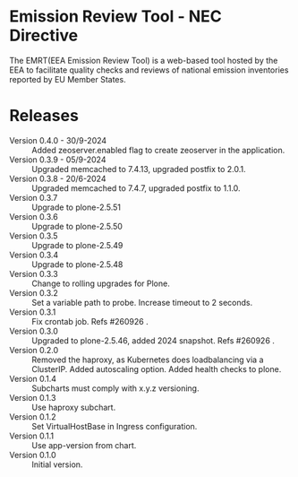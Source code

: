 # Emission Review Tool - NEC Directive

The EMRT(EEA Emission Review Tool) is a web-based tool hosted by the EEA to facilitate quality checks and reviews of national emission inventories reported by EU Member States.

# Releases

<dl>

  <dt>Version 0.4.0 - 30/9-2024</dt>
  <dd>Added zeoserver.enabled flag to create zeoserver in the application.</dd>

  <dt>Version 0.3.9 - 05/9-2024</dt>
  <dd>Upgraded memcached to 7.4.13, upgraded postfix to 2.0.1.</dd>

  <dt>Version 0.3.8 - 20/6-2024</dt>
  <dd>Upgraded memcached to 7.4.7, upgraded postfix to 1.1.0.</dd>

  <dt>Version 0.3.7</dt>
  <dd>Upgrade to plone-2.5.51</dd>

  <dt>Version 0.3.6</dt>
  <dd>Upgrade to plone-2.5.50</dd>

  <dt>Version 0.3.5</dt>
  <dd>Upgrade to plone-2.5.49</dd>

  <dt>Version 0.3.4</dt>
  <dd>Upgrade to plone-2.5.48</dd>

  <dt>Version 0.3.3</dt>
  <dd>Change to rolling upgrades for Plone.</dd>

  <dt>Version 0.3.2</dt>
  <dd>Set a variable path to probe. Increase timeout to 2 seconds.</dd>

  <dt>Version 0.3.1</dt>
  <dd>Fix crontab job. Refs #260926 .</dd>

  <dt>Version 0.3.0</dt>
  <dd>Upgraded to plone-2.5.46, added 2024 snapshot. Refs #260926 .</dd>

  <dt>Version 0.2.0</dt>
  <dd>Removed the haproxy, as Kubernetes does loadbalancing via a ClusterIP.
      Added autoscaling option.
      Added health checks to plone.</dd>

  <dt>Version 0.1.4</dt>
  <dd>Subcharts must comply with x.y.z versioning.</dd>

  <dt>Version 0.1.3</dt>
  <dd>Use haproxy subchart.</dd>

  <dt>Version 0.1.2</dt>
  <dd>Set VirtualHostBase in Ingress configuration. </dd>

  <dt>Version 0.1.1</dt>
  <dd>Use app-version from chart.</dd>

  <dt>Version 0.1.0</dt>
  <dd>Initial version.</dd>

</dl>

